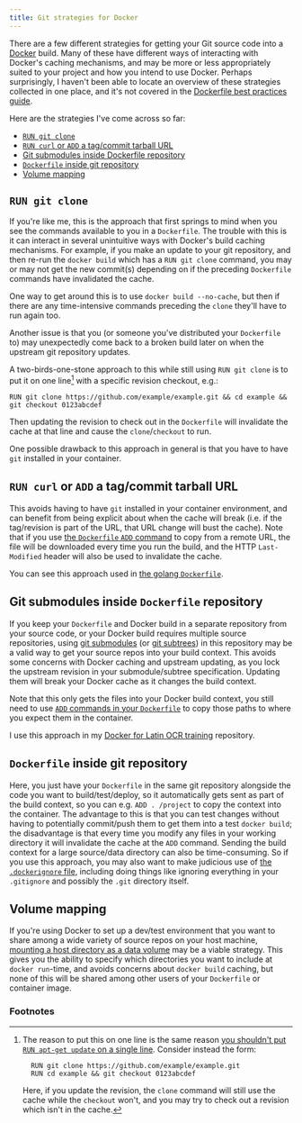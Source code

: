 ```yaml
---
title: Git strategies for Docker
---
```


There are a few different strategies for getting your Git source code into a [Docker](https://www.docker.com/) build. Many of these have different ways of interacting with Docker's caching mechanisms, and may be more or less appropriately suited to your project and how you intend to use Docker. Perhaps surprisingly, I haven't been able to locate an overview of these strategies collected in one place, and it's not covered in the [Dockerfile best practices guide](https://docs.docker.com/articles/dockerfile_best-practices/).

Here are the strategies I've come across so far:

 * [`RUN git clone`](#run-git-clone)
 * [`RUN curl` or `ADD` a tag/commit tarball URL](#run-curl-or-add-a-tagcommit-tarball-url)
 * [Git submodules inside Dockerfile repository](#git-submodules-inside-dockerfile-repository)
 * [`Dockerfile` inside git repository](#dockerfile-inside-git-repository)
 * [Volume mapping](#volume-mapping)

## `RUN git clone`

If you're like me, this is the approach that first springs to mind when you see the commands available to you in a `Dockerfile`. The trouble with this is it can interact in several unintuitive ways with Docker's build caching mechanisms. For example, if you make an update to your git repository, and then re-run the `docker build` which has a `RUN git clone` command, you may or may not get the new commit(s) depending on if the preceding `Dockerfile` commands have invalidated the cache. 

One way to get around this is to use `docker build --no-cache`, but then if there are any time-intensive commands preceding the `clone` they'll have to run again too.

Another issue is that you (or someone you've distributed your `Dockerfile` to) may unexpectedly come back to a broken build later on when the upstream git repository updates.

A two-birds-one-stone approach to this while still using `RUN git clone` is to put it on one line[^oneline] with a specific revision checkout, e.g.:

    RUN git clone https://github.com/example/example.git && cd example && git checkout 0123abcdef

Then updating the revision to check out in the `Dockerfile` will invalidate the cache at that line and cause the `clone`/`checkout` to run.

One possible drawback to this approach in general is that you have to have `git` installed in your container.

[^oneline]: The reason to put this on one line is the same reason [you shouldn't put `RUN apt-get update` on a single line](https://docs.docker.com/articles/dockerfile_best-practices/#run-https-docs-docker-com-reference-builder-run). Consider instead the form:

          RUN git clone https://github.com/example/example.git
          RUN cd example && git checkout 0123abcdef

    Here, if you update the revision, the `clone` command will still use the cache while the `checkout` won't, and you may try to check out a revision which isn't in the cache.

## `RUN curl` or `ADD` a tag/commit tarball URL

This avoids having to have `git` installed in your container environment, and can benefit from being explicit about when the cache will break (i.e. if the tag/revision is part of the URL, that URL change will bust the cache). Note that if you use [the `Dockerfile` `ADD` command](https://docs.docker.com/reference/builder/#add) to copy from a remote URL, the file will be downloaded every time you run the build, and the HTTP `Last-Modified` header will also be used to invalidate the cache.

You can see this approach used in [the golang `Dockerfile`](https://github.com/docker-library/golang/blob/1a422afd7db928a821e97906ed27ed606e2f072a/1.3/Dockerfile).

## Git submodules inside `Dockerfile` repository

If you keep your `Dockerfile` and Docker build in a separate repository from your source code, or your Docker build requires multiple source repositories, using [git submodules](https://git-scm.com/book/en/v2/Git-Tools-Submodules) (or [git subtrees](http://blogs.atlassian.com/2013/05/alternatives-to-git-submodule-git-subtree/)) in this repository may be a valid way to get your source repos into your build context. This avoids some concerns with Docker caching and upstream updating, as you lock the upstream revision in your submodule/subtree specification. Updating them will break your Docker cache as it changes the build context.

Note that this only gets the files into your Docker build context, you still need to use [`ADD` commands in your `Dockerfile`](https://docs.docker.com/reference/builder/#add) to copy those paths to where you expect them in the container.

I use this approach in my [Docker for Latin OCR training](https://github.com/ryanfb/tesseract_latinocr_docker) repository.

## `Dockerfile` inside git repository

Here, you just have your `Dockerfile` in the same git repository alongside the code you want to build/test/deploy, so it automatically gets sent as part of the build context, so you can e.g. `ADD . /project` to copy the context into the container. The advantage to this is that you can test changes without having to potentially commit/push them to get them into a test `docker build`; the disadvantage is that every time you modify any files in your working directory it will invalidate the cache at the `ADD` command. Sending the build context for a large source/data directory can also be time-consuming. So if you use this approach, you may also want to make judicious use of [the `.dockerignore` file](https://docs.docker.com/reference/builder/#dockerignore-file), including doing things like ignoring everything in your `.gitignore` and possibly the `.git` directory itself.

## Volume mapping

If you're using Docker to set up a dev/test environment that you want to share among a wide variety of source repos on your host machine, [mounting a host directory as a data volume](https://docs.docker.com/userguide/dockervolumes/#mount-a-host-directory-as-a-data-volume) may be a viable strategy. This gives you the ability to specify which directories you want to include at `docker run`-time, and avoids concerns about `docker build` caching, but none of this will be shared among other users of your `Dockerfile` or container image.


### Footnotes
